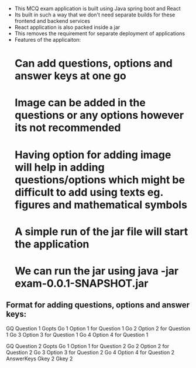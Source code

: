 * This MCQ exam application is built using Java spring boot and React
* Its built in such a way that we don't need separate builds for these frontend and backend services
* React application is also packed inside a jar
* This removes the requirement for separate deployment of applications
* Features of the applicaiton:
  # Can add questions, options and answer keys at one go
  # Image can be added in the questions or any options however its not recommended
  # Having option for adding image will help in adding questions/options which might be difficult to add using texts eg. figures and mathematical symbols
  # A simple run of the jar file will start the application
  # We can run the jar using java -jar exam-0.0.1-SNAPSHOT.jar
## Format for adding questions, options and answer keys:
GQ Question 1 Gopts
Go 1 Option 1 for Question 1
Go 2 Option 2 for Question 1
Go 3 Option 3 for Question 1
Go 4 Option 4 for Question 1

GQ Question 2 Gopts
Go 1 Option 1 for Question 2
Go 2 Option 2 for Question 2
Go 3 Option 3 for Question 2
Go 4 Option 4 for Question 2
AnswerKeys
Gkey 2 Gkey 2

